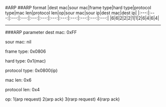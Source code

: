 #ARP
##ARP format
|dest mac|sour mac|frame type|hard type|protocol type|mac len|protocol len|op|sour mac|sour ip|dest mac|dest ip|
|:---:|:---:|:---:|:---:|:---:|:---:|:---:|:---:|:---:|:---:|:---:|:---:|
|6|6|2|2|2|1|1|2|6|4|6|4|

***
###ARP parameter
dest mac: 0xFF

sour mac: nil

frame type: 0x0806

hard type: 0x1(mac)

protocol type: 0x0800(ip)

mac len: 0x6

protocol len: 0x4

op: 1(arp request) 2(arp ack) 3(rarp request) 4(rarp ack)

